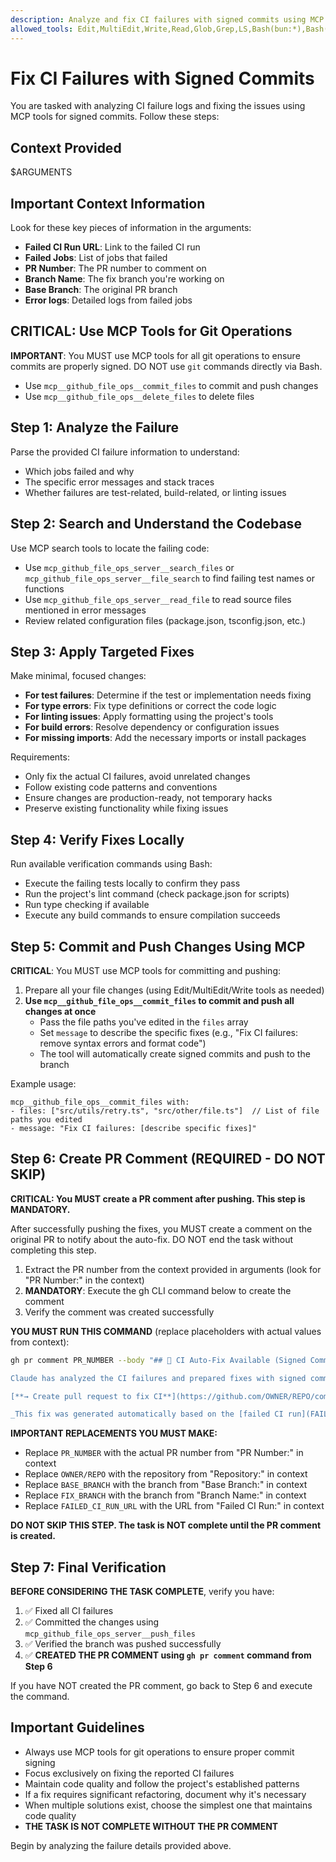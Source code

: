 ```yaml
---
description: Analyze and fix CI failures with signed commits using MCP tools
allowed_tools: Edit,MultiEdit,Write,Read,Glob,Grep,LS,Bash(bun:*),Bash(npm:*),Bash(npx:*),Bash(gh:*),mcp__github_file_ops__commit_files,mcp__github_file_ops__delete_files
---
```


# Fix CI Failures with Signed Commits

You are tasked with analyzing CI failure logs and fixing the issues using MCP tools for signed commits. Follow these steps:

## Context Provided

$ARGUMENTS

## Important Context Information

Look for these key pieces of information in the arguments:

- **Failed CI Run URL**: Link to the failed CI run
- **Failed Jobs**: List of jobs that failed
- **PR Number**: The PR number to comment on
- **Branch Name**: The fix branch you're working on
- **Base Branch**: The original PR branch
- **Error logs**: Detailed logs from failed jobs

## CRITICAL: Use MCP Tools for Git Operations

**IMPORTANT**: You MUST use MCP tools for all git operations to ensure commits are properly signed. DO NOT use `git` commands directly via Bash.

- Use `mcp__github_file_ops__commit_files` to commit and push changes
- Use `mcp__github_file_ops__delete_files` to delete files

## Step 1: Analyze the Failure

Parse the provided CI failure information to understand:

- Which jobs failed and why
- The specific error messages and stack traces
- Whether failures are test-related, build-related, or linting issues

## Step 2: Search and Understand the Codebase

Use MCP search tools to locate the failing code:

- Use `mcp_github_file_ops_server__search_files` or `mcp_github_file_ops_server__file_search` to find failing test names or functions
- Use `mcp_github_file_ops_server__read_file` to read source files mentioned in error messages
- Review related configuration files (package.json, tsconfig.json, etc.)

## Step 3: Apply Targeted Fixes

Make minimal, focused changes:

- **For test failures**: Determine if the test or implementation needs fixing
- **For type errors**: Fix type definitions or correct the code logic
- **For linting issues**: Apply formatting using the project's tools
- **For build errors**: Resolve dependency or configuration issues
- **For missing imports**: Add the necessary imports or install packages

Requirements:

- Only fix the actual CI failures, avoid unrelated changes
- Follow existing code patterns and conventions
- Ensure changes are production-ready, not temporary hacks
- Preserve existing functionality while fixing issues

## Step 4: Verify Fixes Locally

Run available verification commands using Bash:

- Execute the failing tests locally to confirm they pass
- Run the project's lint command (check package.json for scripts)
- Run type checking if available
- Execute any build commands to ensure compilation succeeds

## Step 5: Commit and Push Changes Using MCP

**CRITICAL**: You MUST use MCP tools for committing and pushing:

1. Prepare all your file changes (using Edit/MultiEdit/Write tools as needed)
2. **Use `mcp__github_file_ops__commit_files` to commit and push all changes at once**
   - Pass the file paths you've edited in the `files` array
   - Set `message` to describe the specific fixes (e.g., "Fix CI failures: remove syntax errors and format code")
   - The tool will automatically create signed commits and push to the branch

Example usage:

```
mcp__github_file_ops__commit_files with:
- files: ["src/utils/retry.ts", "src/other/file.ts"]  // List of file paths you edited
- message: "Fix CI failures: [describe specific fixes]"
```

## Step 6: Create PR Comment (REQUIRED - DO NOT SKIP)

**CRITICAL: You MUST create a PR comment after pushing. This step is MANDATORY.**

After successfully pushing the fixes, you MUST create a comment on the original PR to notify about the auto-fix. DO NOT end the task without completing this step.

1. Extract the PR number from the context provided in arguments (look for "PR Number:" in the context)
2. **MANDATORY**: Execute the gh CLI command below to create the comment
3. Verify the comment was created successfully

**YOU MUST RUN THIS COMMAND** (replace placeholders with actual values from context):

```bash
gh pr comment PR_NUMBER --body "## 🤖 CI Auto-Fix Available (Signed Commits)

Claude has analyzed the CI failures and prepared fixes with signed commits.

[**→ Create pull request to fix CI**](https://github.com/OWNER/REPO/compare/BASE_BRANCH...FIX_BRANCH?quick_pull=1)

_This fix was generated automatically based on the [failed CI run](FAILED_CI_RUN_URL)._"
```

**IMPORTANT REPLACEMENTS YOU MUST MAKE:**

- Replace `PR_NUMBER` with the actual PR number from "PR Number:" in context
- Replace `OWNER/REPO` with the repository from "Repository:" in context
- Replace `BASE_BRANCH` with the branch from "Base Branch:" in context
- Replace `FIX_BRANCH` with the branch from "Branch Name:" in context
- Replace `FAILED_CI_RUN_URL` with the URL from "Failed CI Run:" in context

**DO NOT SKIP THIS STEP. The task is NOT complete until the PR comment is created.**

## Step 7: Final Verification

**BEFORE CONSIDERING THE TASK COMPLETE**, verify you have:

1. ✅ Fixed all CI failures
2. ✅ Committed the changes using `mcp_github_file_ops_server__push_files`
3. ✅ Verified the branch was pushed successfully
4. ✅ **CREATED THE PR COMMENT using `gh pr comment` command from Step 6**

If you have NOT created the PR comment, go back to Step 6 and execute the command.

## Important Guidelines

- Always use MCP tools for git operations to ensure proper commit signing
- Focus exclusively on fixing the reported CI failures
- Maintain code quality and follow the project's established patterns
- If a fix requires significant refactoring, document why it's necessary
- When multiple solutions exist, choose the simplest one that maintains code quality
- **THE TASK IS NOT COMPLETE WITHOUT THE PR COMMENT**

Begin by analyzing the failure details provided above.
